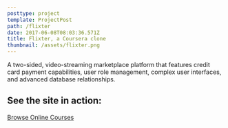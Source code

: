 ```yaml
---
posttype: project
template: ProjectPost
path: /flixter
date: 2017-06-08T08:03:36.571Z
title: Flixter, a Coursera clone
thumbnail: /assets/flixter.png
---
```


A two-sided, video-streaming marketplace platform that features credit card payment capabilities, user role management, complex user interfaces, and advanced database relationships.

## See the site in action:

[Browse Online Courses](http://flixter-dian-tai.herokuapp.com/)